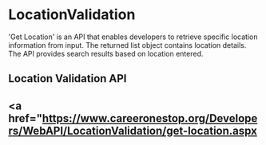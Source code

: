 # LocationValidation
'Get Location' is an API that enables developers to retrieve specific location information from input. The returned list object contains location details. The API provides search results based on location entered.

<h2>Location Validation API<h2>

<a href="https://www.careeronestop.org/Developers/WebAPI/LocationValidation/get-location.aspx</a>
